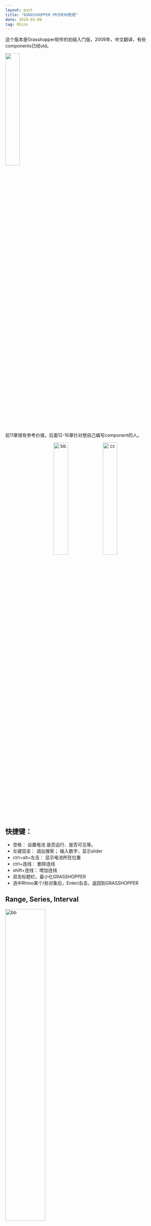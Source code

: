```yaml
---
layout: post
title: "《GRASSHOPPER PRIMER》整理"
date: 2019-03-09
tag: Rhino
---
```


这个版本是Grasshopper软件的初级入门版，2009年，中文翻译，有些components已经old。

<img src="/images/posts/Rhino/grasshopper_primer.png" height="30%" width="30%">

前11章很有参考价值，后面12-16章针对想自己编写component的人。

<div align="center">
<img src="/images/posts/Rhino/grasshopper1.png" height="30%" width="30%" alt="bb" >
<img src="/images/posts/Rhino/grasshopper2.png" height="30%" width="30%" alt="cc" >
</div>


## 快捷键：

- 空格： 设置电池 是否运行、是否可见等。
- 左键双击： 调出搜索； 输入数字，显示slider
- ctrl+alt+左击： 显示电池所在位置
- ctrl+连线： 删除连线
- shift+连线： 增加连线
- 双击标题栏，最小化GRASSHOPPER
- 选中Rhino某个/些对象后，Enter/右击，返回到GRASSHOPPER

## Range, Series, Interval

<img src="/images/posts/Rhino/range.png" height="50%" width="50%" alt="bb" >
<img src="/images/posts/Rhino/series.png" height="50%" width="50%" alt="bb" >
<img src="/images/posts/Rhino/interval.png" height="50%" width="50%" alt="bb" >

## Curves

#### 构造螺线spiral
<img src="/images/posts/Rhino/spiral.png" height="50%" width="50%" alt="bb" >

#### 构造sin（三角函数）曲线
<img src="/images/posts/Rhino/sin.png" height="50%" width="50%" alt="bb" >

#### 空间散点曲线插值
<img src="/images/posts/Rhino/curve_ex2.png" height="50%" width="50%" alt="bb" >
注：Polyarc 没有反应

#### 类直纹悬链面线
<img src="/images/posts/Rhino/catenoid_like.png" height="50%" width="50%" alt="bb" >

#### 利用vectors生成圆线\torus面
<img src="/images/posts/Rhino/curve_ex.png" height="50%" width="50%" alt="bb" >





## Surfaces

#### Surface connect 插值三条边界线生成带offset的网格面
<img src="/images/posts/Rhino/offset.png" height="50%" width="50%" alt="bb" >

#### Surface paneling 插值四条曲线生成带指定paneling的网格面
<img src="/images/posts/Rhino/paneling.png" height="50%" width="50%" alt="bb" >

> 我们把这个几何图形连接到Morph Box 运算器，这个几何图形将会被复制到每一个细分区域；
> 我们使用代表Windows 系统的Bounding Box 作为参考几何图形；
> 最后， 我们输入100 个盒子形状的细分区域作为目标盒子的位置来复制几何图形。

#### Surface diagrid 插值两条曲线生成对角网格
<img src="/images/posts/Rhino/diagrid.png" height="50%" width="50%" alt="bb" >
<img src="/images/posts/Rhino/diagrid2.png" height="50%" width="50%" alt="bb" >
注： 上面两个区别在对U方向的细分。


##### Brep的作用

> 因为计算机没有考虑到第三个方向的维度，例如深度或厚度。但如何让Grasshopper 去描述有三个维度的面？McNeel 公司的开发者将这个难题扔给了我们，并创造了第二种方法：建立一个可
以单独控制的物体，就像在Rhino 界面中那样。使用Brep 或边界表示。Brep 可以被当做是一个立体的或者类似于Rhino 中的多边形物体。它还是由众多NURBS 曲面
组成， 但是他们在一起建立一个有厚度的对象，即使理论上NURBS 曲面是没有厚度的。由于Brep 基本上是由面构成的，所以一些基本的NURBS 表面分析运算器还是可以使用的，但还有
一些就不可以了。这是因为Grasshopper 内置的翻译逻辑会尝试将物体转变为所需要的输入形式。如果一个运算器需要一个Brep 但是你给它一个面，那么这个面将被转换成为一个Brep。

> 这个Brep 运算器能够把一个或者一系列Brep 的相关元素，例如面、边缘、顶点等，提取出来使用。在这个实例中，我们想知道一个角点的位置，以便利用这些角点在每个细分区域对这些角点进行对角线连接





---
链接： <a href="https://www.zhihu.com/question/24497860"  target="_blank">建筑师怎样快速学习 Rhino 和 Grasshopper？</a>

